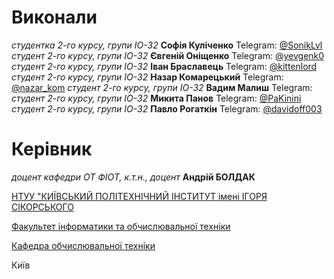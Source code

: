 # Виконали

*студентка 2-го курсу, групи ІО-32* **Софія Куліченко**  Telegram: [@SonikLvl](https://t.me/SonikLvl)  
*студент 2-го курсу, групи ІО-32* **Євгеній Оніщенко**  Telegram: [@yevgenk0](https://t.me/yevgenk0)
*студент 2-го курсу, групи ІО-32* **Іван Браславець**  Telegram: [@kittenlord](https://t.me/kittenlord)
*студент 2-го курсу, групи ІО-32* **Назар Комарецький**  Telegram: [@nazar_kom](https://t.me/nazar_kom)
*студент 2-го курсу, групи ІО-32* **Вадим Малиш**  Telegram: [](https://t.me/)
*студент 2-го курсу, групи ІО-32* **Микита Панов**  Telegram: [@PaKinini](https://t.me/PaKinini)
*студент 2-го курсу, групи ІО-32* **Павло Рогаткін**  Telegram: [@davidoff003](https://t.me/davidoff003)


# Керівник

*доцент кафедри ОТ ФІОТ, к.т.н., доцент* **Андрій БОЛДАК** 

[НТУУ "КИЇВСЬКИЙ ПОЛІТЕХНІЧНИЙ ІНСТИТУТ імені ІГОРЯ СІКОРСЬКОГО](https://kpi.ua/)

[Факультет інформатики та обчислювальної техніки](https://fiot.kpi.ua/)

[Кафедра обчислювальної техніки](https://comsys.kpi.ua/)

Київ
